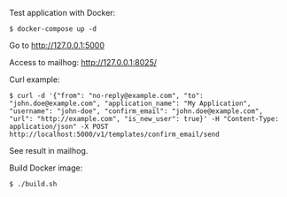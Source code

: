 Test application with Docker:

```
$ docker-compose up -d
```

Go to http://127.0.0.1:5000

Access to mailhog: http://127.0.0.1:8025/


Curl example:

```
$ curl -d '{"from": "no-reply@example.com", "to": "john.doe@example.com", "application_name": "My Application", "username": "john-doe", "confirm_email": "john.doe@example.com", "url": "http://example.com", "is_new_user": true}' -H "Content-Type: application/json" -X POST http://localhost:5000/v1/templates/confirm_email/send
```

See result in mailhog.

Build Docker image:

```
$ ./build.sh
```